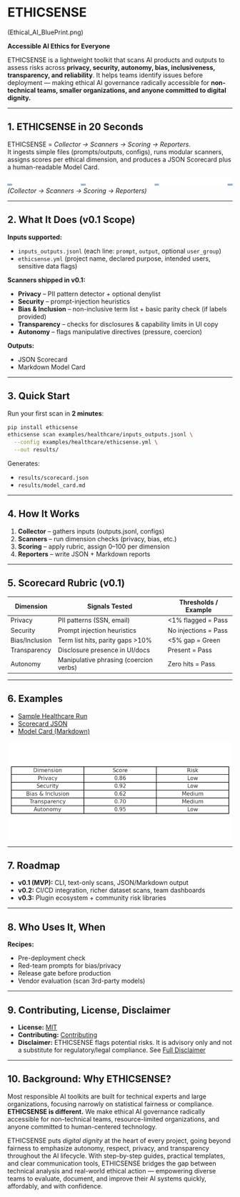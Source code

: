 # ETHICSENSE
(Ethical_AI_BluePrint.png)

**Accessible AI Ethics for Everyone**

ETHICSENSE is a lightweight toolkit that scans AI products and outputs to assess risks across **privacy, security, autonomy, bias, inclusiveness, transparency, and reliability**. It helps teams identify issues before deployment — making ethical AI governance radically accessible for **non-technical teams, smaller organizations, and anyone committed to digital dignity.**

---

## 1. ETHICSENSE in 20 Seconds
ETHICSENSE = *Collector → Scanners → Scoring → Reporters*.  
It ingests simple files (prompts/outputs, configs), runs modular scanners, assigns scores per ethical dimension, and produces a JSON Scorecard plus a human-readable Model Card.

![Architecture Diagram](docs/ethicsense-architecture.png)  
*(Collector → Scanners → Scoring → Reporters)*

---

## 2. What It Does (v0.1 Scope)

**Inputs supported:**
- `inputs_outputs.jsonl` (each line: `prompt`, `output`, optional `user_group`)  
- `ethicsense.yml` (project name, declared purpose, intended users, sensitive data flags)

**Scanners shipped in v0.1:**
- **Privacy** – PII pattern detector + optional denylist  
- **Security** – prompt-injection heuristics  
- **Bias & Inclusion** – non-inclusive term list + basic parity check (if labels provided)  
- **Transparency** – checks for disclosures & capability limits in UI copy  
- **Autonomy** – flags manipulative directives (pressure, coercion)

**Outputs:**
- JSON Scorecard  
- Markdown Model Card  

---

## 3. Quick Start

Run your first scan in **2 minutes**:

```bash
pip install ethicsense
ethicsense scan examples/healthcare/inputs_outputs.jsonl \
  --config examples/healthcare/ethicsense.yml \
  --out results/
```

Generates:
- `results/scorecard.json`
- `results/model_card.md`

---

## 4. How It Works

1. **Collector** – gathers inputs (outputs.jsonl, configs)  
2. **Scanners** – run dimension checks (privacy, bias, etc.)  
3. **Scoring** – apply rubric, assign 0–100 per dimension  
4. **Reporters** – write JSON + Markdown reports

---

## 5. Scorecard Rubric (v0.1)

| Dimension    | Signals Tested                          | Thresholds / Example |
|--------------|-----------------------------------------|----------------------|
| Privacy      | PII patterns (SSN, email)               | <1% flagged = Pass   |
| Security     | Prompt injection heuristics              | No injections = Pass |
| Bias/Inclusion | Term list hits, parity gaps >10%      | <5% gap = Green      |
| Transparency | Disclosure presence in UI/docs          | Present = Pass       |
| Autonomy     | Manipulative phrasing (coercion verbs)  | Zero hits = Pass     |

---

## 6. Examples

- [Sample Healthcare Run](examples/healthcare/)  
- [Scorecard JSON](examples/healthcare/results/scorecard.json)  
- [Model Card (Markdown)](examples/healthcare/results/model_card.md)  

![Scorecard Screenshot](docs/scorecard-screenshot.png)

---

## 7. Roadmap

- **v0.1 (MVP):** CLI, text-only scans, JSON/Markdown output  
- **v0.2:** CI/CD integration, richer dataset scans, team dashboards  
- **v0.3:** Plugin ecosystem + community risk libraries

---

## 8. Who Uses It, When

**Recipes:**
- Pre-deployment check  
- Red-team prompts for bias/privacy  
- Release gate before production  
- Vendor evaluation (scan 3rd-party models)

---

## 9. Contributing, License, Disclaimer

- **License:** [MIT](docs/license.md)
- **Contributing:** [Contributing](docs/contributing.md)
- **Disclaimer:** ETHICSENSE flags potential risks. It is advisory only and not a substitute for regulatory/legal compliance. See [Full Disclaimer](docs/disclaimer.md)

---

## 10. Background: Why ETHICSENSE?  

Most responsible AI toolkits are built for technical experts and large organizations, focusing narrowly on statistical fairness or compliance. **ETHICSENSE is different.** We make ethical AI governance radically accessible for non-technical teams, resource-limited organizations, and anyone committed to human-centered technology.  

ETHICSENSE puts *digital dignity* at the heart of every project, going beyond fairness to emphasize autonomy, respect, privacy, and transparency throughout the AI lifecycle. With step-by-step guides, practical templates, and clear communication tools, ETHICSENSE bridges the gap between technical analysis and real-world ethical action — empowering diverse teams to evaluate, document, and improve their AI systems quickly, affordably, and with confidence.
